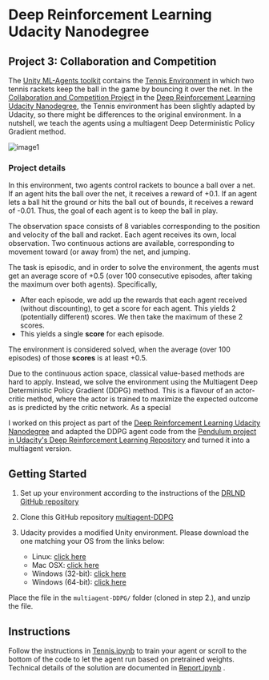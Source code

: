 # Deep Reinforcement Learning Udacity Nanodegree
## Project 3: Collaboration and Competition

The [Unity ML-Agents toolkit](https://github.com/Unity-Technologies/ml-agents/blob/master/docs/Learning-Environment-Examples.md) contains the [Tennis Environment](https://github.com/Unity-Technologies/ml-agents/blob/master/docs/Learning-Environment-Examples.md#tennis) in which two tennis rackets keep the ball in the game by bouncing it over the net. 
In the [Collaboration and Competition Project](https://github.com/udacity/deep-reinforcement-learning/tree/master/p3_collab-compet) in the [Deep Reinforcement Learning Udacity Nanodegree](https://www.udacity.com/course/deep-reinforcement-learning-nanodegree--nd893), the Tennis environment has been slightly adapted by Udacity, so there might be differences to the original environment. In a nutshell, we teach the agents using a multiagent Deep Deterministic Policy Gradient method. 

[//]: # (Image References)

[image1]: https://user-images.githubusercontent.com/10624937/42135623-e770e354-7d12-11e8-998d-29fc74429ca2.gif "Trained Agent"

![image1]

### Project details
In this environment, two agents control rackets to bounce a ball over a net. If an agent hits the ball over the net, it receives a reward of +0.1.  If an agent lets a ball hit the ground or hits the ball out of bounds, it receives a reward of -0.01.  Thus, the goal of each agent is to keep the ball in play.

The observation space consists of 8 variables corresponding to the position and velocity of the ball and racket. Each agent receives its own, local observation.  Two continuous actions are available, corresponding to movement toward (or away from) the net, and jumping. 

The task is episodic, and in order to solve the environment, the agents must get an average score of +0.5 (over 100 consecutive episodes, after taking the maximum over both agents). Specifically,

- After each episode, we add up the rewards that each agent received (without discounting), to get a score for each agent. This yields 2 (potentially different) scores. We then take the maximum of these 2 scores.
- This yields a single **score** for each episode.

The environment is considered solved, when the average (over 100 episodes) of those **scores** is at least +0.5.

Due to the continuous action space, classical value-based methods are hard to apply. Instead, we solve the environment using the Multiagent Deep Deterministic Policy Gradient (DDPG) method. This is a flavour of an actor-critic method, where the actor is trained to maximize the expected outcome as is predicted by the critic network. As a special

I worked on this project as part of the [Deep Reinforcement Learning Udacity Nanodegree](https://www.udacity.com/course/deep-reinforcement-learning-nanodegree--nd893) and adapted the DDPG agent code from the [Pendulum project in Udacity's Deep Reinforcement Learning Repository](https://github.com/udacity/deep-reinforcement-learning/tree/master/ddpg-pendulum) and turned it into a multiagent version.

## Getting Started

1. Set up your environment according to the instructions of the [DRLND GitHub repository](https://github.com/udacity/deep-reinforcement-learning#dependencies)

2. Clone this GitHub repository [multiagent-DDPG](https://github.com/hullmann/multiagent-DDPG)

3. Udacity provides a modified Unity environment. Please download the one matching your OS from the links below:
    - Linux: [click here](https://s3-us-west-1.amazonaws.com/udacity-drlnd/P3/Tennis/Tennis_Linux.zip)
    - Mac OSX: [click here](https://s3-us-west-1.amazonaws.com/udacity-drlnd/P3/Tennis/Tennis.app.zip)
    - Windows (32-bit): [click here](https://s3-us-west-1.amazonaws.com/udacity-drlnd/P3/Tennis/Tennis_Windows_x86.zip)
    - Windows (64-bit): [click here](https://s3-us-west-1.amazonaws.com/udacity-drlnd/P3/Tennis/Tennis_Windows_x86_64.zip)

Place the file in the `multiagent-DDPG/` folder (cloned in step 2.), and unzip the file. 

## Instructions
Follow the instructions in [Tennis.ipynb](https://github.com/hullmann/multiagent-DDPG/blob/master/Tennis.ipynb) to train your agent or scroll to the bottom of the code to let the agent run based on pretrained weights. Technical details of the solution are documented in [Report.ipynb](https://github.com/hullmann/multiagent-DDPG/blob/master/Report.ipynb) .
